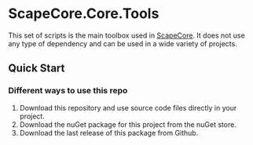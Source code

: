 # ScapeCore.Core.Tools

This set of scripts is the main toolbox used in [ScapeCore](https://github.com/Papishushi/ScapeCore). It does not use any type of dependency and can be used in a wide variety of projects.

## Quick Start

### Different ways to use this repo

1. Download this repository and use source code files directly in your project.
2. Download the nuGet package for this project from the nuGet store.
3. Download the last release of this package from Github.
